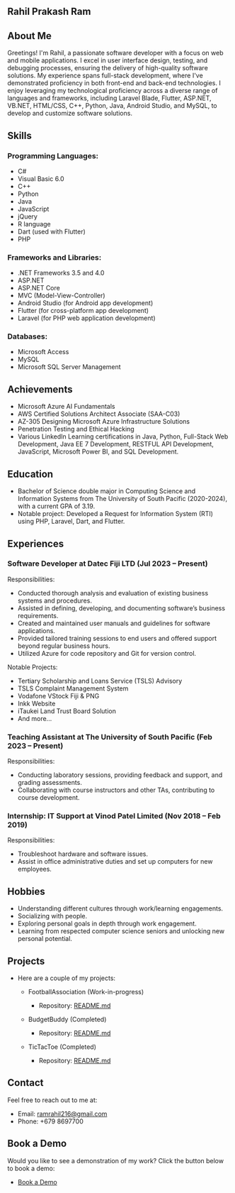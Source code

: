 ## Rahil Prakash Ram

## About Me
Greetings! I'm Rahil, a passionate software developer with a focus on web and mobile applications. I excel in user interface design, testing, and debugging processes, ensuring the delivery of high-quality software solutions. My experience spans full-stack development, where I've demonstrated proficiency in both front-end and back-end technologies. I enjoy leveraging my technological proficiency across a diverse range of languages and frameworks, including Laravel Blade, Flutter, ASP.NET, VB.NET, HTML/CSS, C++, Python, Java, Android Studio, and MySQL, to develop and customize software solutions.

## Skills
### Programming Languages:
- C#
- Visual Basic 6.0
- C++
- Python
- Java
- JavaScript
- jQuery
- R language
- Dart (used with Flutter)
- PHP

### Frameworks and Libraries:
- .NET Frameworks 3.5 and 4.0
- ASP.NET
- ASP.NET Core
- MVC (Model-View-Controller)
- Android Studio (for Android app development)
- Flutter (for cross-platform app development)
- Laravel (for PHP web application development)

### Databases:
- Microsoft Access
- MySQL
- Microsoft SQL Server Management

## Achievements
- Microsoft Azure AI Fundamentals
- AWS Certified Solutions Architect Associate (SAA-C03)
- AZ-305 Designing Microsoft Azure Infrastructure Solutions
- Penetration Testing and Ethical Hacking
- Various LinkedIn Learning certifications in Java, Python, Full-Stack Web Development, Java EE 7 Development, RESTFUL API Development, JavaScript, Microsoft Power BI, and SQL Development.

## Education
- Bachelor of Science double major in Computing Science and Information Systems from The University of South Pacific (2020-2024), with a current GPA of 3.19.
- Notable project: Developed a Request for Information System (RTI) using PHP, Laravel, Dart, and Flutter.

## Experiences
### Software Developer at Datec Fiji LTD (Jul 2023 – Present)
Responsibilities:
- Conducted thorough analysis and evaluation of existing business systems and procedures.
- Assisted in defining, developing, and documenting software’s business requirements.
- Created and maintained user manuals and guidelines for software applications.
- Provided tailored training sessions to end users and offered support beyond regular business hours.
- Utilized Azure for code repository and Git for version control.

Notable Projects:
- Tertiary Scholarship and Loans Service (TSLS) Advisory
- TSLS Complaint Management System
- Vodafone VStock Fiji & PNG
- Inkk Website
- iTaukei Land Trust Board Solution
- And more...

### Teaching Assistant at The University of South Pacific (Feb 2023 – Present)
Responsibilities:
- Conducting laboratory sessions, providing feedback and support, and grading assessments.
- Collaborating with course instructors and other TAs, contributing to course development.

### Internship: IT Support at Vinod Patel Limited (Nov 2018 – Feb 2019)
Responsibilities:
- Troubleshoot hardware and software issues.
- Assist in office administrative duties and set up computers for new employees.

## Hobbies
- Understanding different cultures through work/learning engagements.
- Socializing with people.
- Exploring personal goals in depth through work engagement.
- Learning from respected computer science seniors and unlocking new personal potential.

## Projects
- Here are a couple of my projects:
   - FootballAssociation (Work-in-progress)
       - Repository: [README.md](https://github.com/RahilPrakashRam/RahilPrakashRam/blob/main/Football%20Association%20README.md)   
     
   - BudgetBuddy (Completed)
       - Repository: [README.md](https://github.com/RahilPrakashRam/RahilPrakashRam/blob/main/Budget%20Buddy%20README.md)

   - TicTacToe (Completed)
       - Repository: [README.md]((https://github.com/RahilPrakashRam/RahilPrakashRam/blob/main/TicTacToe%20README.MD))  

## Contact
Feel free to reach out to me at:
- Email: ramrahil216@gmail.com
- Phone: +679 8697700

## Book a Demo
Would you like to see a demonstration of my work? Click the button below to book a demo:
- <a href="mailto:ramrahil216@gmail.com?subject=Demo%20Request">Book a Demo</a>

